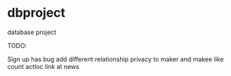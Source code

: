 dbproject
=========

database project

TODO:

Sign up has bug
add different relationship privacy to maker and makee
like count
actloc link at news